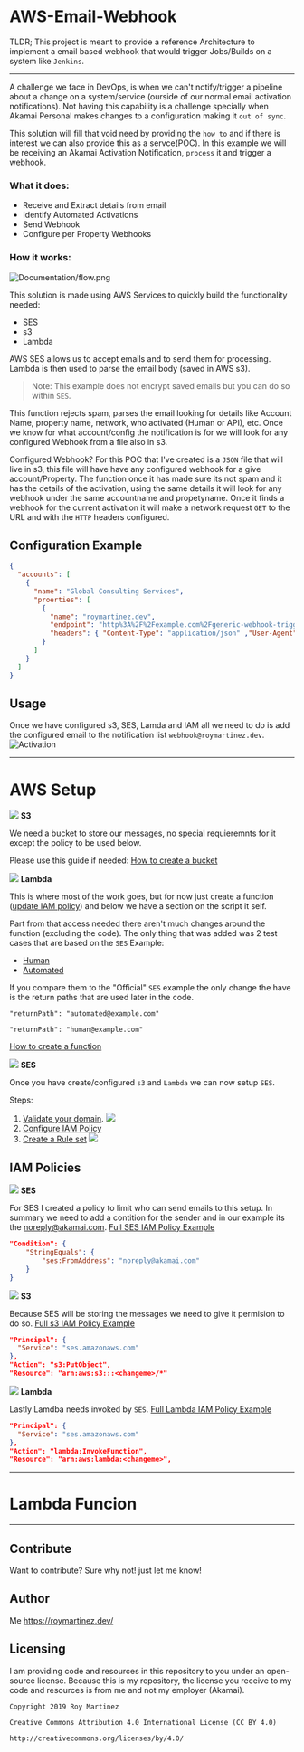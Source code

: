 # AWS-Email-Webhook

TLDR; This project is meant to provide a reference Architecture to implement a email based webhook that would trigger Jobs/Builds on a system like `Jenkins`.

---

A challenge we face in DevOps, is when we can't notify/trigger a pipeline about a change on a system/service (ourside of our normal email activation notifications). Not having this capability is a challenge specially when Akamai Personal makes changes to a configuration making it `out of sync`. 

This solution will fill that void need by providing the `how to` and if there is interest we can also provide this as a servce(POC). In this example we will be receiving an Akamai Activation Notification, `process` it and trigger a webhook. 

### What it does:
* Receive and Extract details from email
* Identify Automated Activations
* Send Webhook
* Configure per Property Webhooks

### How it works:
![Documentation/flow.png](Documentation/flow.png)

This solution is made using AWS Services to quickly build the functionality needed:

* SES
* s3
* Lambda

AWS SES allows us to accept emails and to send them for processing. Lambda is then used to parse the email body (saved in AWS s3).

>Note: This example does not encrypt saved emails but you can do so within `SES`.

This function rejects spam, parses the email looking for details like Account Name, property name, network, who activated (Human or API), etc. Once we know for what account/config the notification is for we will look for any configured Webhook from a file also in s3.

Configured Webhook? For this POC that I've created is a `JSON` file that will live in s3, this file will have have any configured webhook for a give account/Property. The function once it has made sure its not spam and it has the details of the activation, using the same details it will look for any webhook under the same accountname and propetyname. Once it finds a webhook for the current activation it will make a network request `GET` to the URL and with the `HTTP` headers configured.

## Configuration Example

```json
{
  "accounts": [
    {
      "name": "Global Consulting Services",
      "proerties": [
        {
          "name": "roymartinez.dev",
          "endpoint": "http%3A%2F%2Fexample.com%2Fgeneric-webhook-trigger%2Finvoke%3Ftoken%3D<some-token>",
          "headers": { "Content-Type": "application/json" ,"User-Agent":"Webhook"}
        }
      ]
    }
  ]
}
```

## Usage

Once we have configured s3, SES, Lamda and IAM all we need to do is add the configured email to the notification list `webhook@roymartinez.dev`.
![Activation](Documentation/Notification.jpg)

---

# AWS Setup


![](Documentation/s3.png) **S3** 

We need a bucket to store our messages, no special requieremnts for it except the policy to be used below.

Please use this guide if needed: [How to create a bucket](https://docs.aws.amazon.com/AmazonS3/latest/user-guide/create-bucket.html)


![](Documentation/lambda.png) **Lambda**

This is where most of the work goes, but for now just create a function ([update IAM policy](Policies/s3.policy.json)) and below we have a section on the script it self.

Part from that access needed there aren't much changes around the function (excluding the code). The only thing that was added was 2 test cases that are based on the `SES` Example:
* [Human](Examples/Human.Testemail.json) 
* [Automated](Examples/Human.Testemail.json)

If you compare them to the "Official" `SES` example the only change the have is the return paths that are used later in the code.

```"returnPath": "automated@example.com"```

```"returnPath": "human@example.com"```

[How to create a function](https://docs.aws.amazon.com/lambda/latest/dg/getting-started-create-function.html)


![](Documentation/ses.png) **SES**

Once you have create/configured `s3` and `Lambda` we can now setup `SES`.

Steps:
1. [Validate your domain](https://docs.aws.amazon.com/ses/latest/DeveloperGuide/verify-domains.html). ![](Documentation/validatedomain.ses.jpg)
2. [Configure IAM Policy](https://docs.aws.amazon.com/ses/latest/DeveloperGuide/sending-authorization-policy-examples.html#sending-authorization-policy-example-from)
3. [Create a Rule set](https://docs.aws.amazon.com/ses/latest/DeveloperGuide/receiving-email-receipt-rule-set.htm) ![](Documentation/SES.rules.jpg)


## IAM Policies

![](Documentation/ses.png) **SES**

For SES I created a policy to limit who can send emails to this setup. In summary we need to add a contition for the sender and in our example its the noreply@akamai.com.
[Full SES IAM Policy Example](Policies/ses.policy.json)

```json
"Condition": {
    "StringEquals": {
        "ses:FromAddress": "noreply@akamai.com"
    }
}
```



![](Documentation/s3.png) **S3**

Because SES will be storing the messages we need to give it permision to do so. [Full s3 IAM Policy Example](Policies/s3.policy.json)

```json
"Principal": {
  "Service": "ses.amazonaws.com"
},
"Action": "s3:PutObject",
"Resource": "arn:aws:s3:::<changeme>/*"
```


![](Documentation/lambda.png) **Lambda**

Lastly Lamdba needs invoked by `SES`. [Full Lambda IAM Policy Example](Policies/lambda.policy.json)

```json
"Principal": {
  "Service": "ses.amazonaws.com"
},
"Action": "lambda:InvokeFunction",
"Resource": "arn:aws:lambda:<changeme>",
```
---
# Lambda Funcion

---    
## Contribute

Want to contribute? Sure why not! just let me know!

## Author

Me https://roymartinez.dev/

## Licensing

I am providing code and resources in this repository to you under an open-source license. Because this is my repository, the license you receive to my code and resources is from me and not my employer (Akamai).

```
Copyright 2019 Roy Martinez

Creative Commons Attribution 4.0 International License (CC BY 4.0)

http://creativecommons.org/licenses/by/4.0/
```